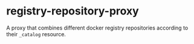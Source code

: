 # registry-repository-proxy
A proxy that combines different docker registry repositories according to their `_catalog` resource.
